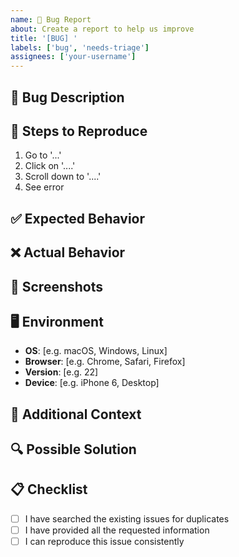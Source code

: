 ```yaml
---
name: 🐛 Bug Report
about: Create a report to help us improve
title: '[BUG] '
labels: ['bug', 'needs-triage']
assignees: ['your-username']
---
```


## 🐛 Bug Description
<!-- A clear and concise description of what the bug is -->

## 🔄 Steps to Reproduce
1. Go to '...'
2. Click on '....'
3. Scroll down to '....'
4. See error

## ✅ Expected Behavior
<!-- A clear and concise description of what you expected to happen -->

## ❌ Actual Behavior
<!-- A clear and concise description of what actually happened -->

## 📸 Screenshots
<!-- If applicable, add screenshots to help explain your problem -->

## 🖥️ Environment
- **OS**: [e.g. macOS, Windows, Linux]
- **Browser**: [e.g. Chrome, Safari, Firefox]
- **Version**: [e.g. 22]
- **Device**: [e.g. iPhone 6, Desktop]

## 📱 Additional Context
<!-- Add any other context about the problem here -->

## 🔍 Possible Solution
<!-- If you have suggestions on a fix for the bug -->

## 📋 Checklist
- [ ] I have searched the existing issues for duplicates
- [ ] I have provided all the requested information
- [ ] I can reproduce this issue consistently 